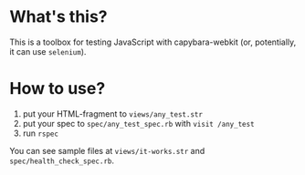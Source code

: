 # What's this?

This is a toolbox for testing JavaScript with capybara-webkit (or, potentially, it can use `selenium`).

# How to use?

1. put your HTML-fragment to `views/any_test.str`
2. put your spec to `spec/any_test_spec.rb` with `visit /any_test`
3. run `rspec`

You can see sample files at `views/it-works.str` and `spec/health_check_spec.rb`.

